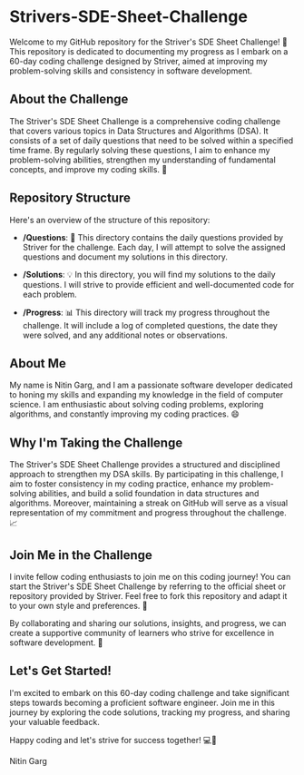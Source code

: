 # Strivers-SDE-Sheet-Challenge

Welcome to my GitHub repository for the Striver's SDE Sheet Challenge! 🚀 This repository is dedicated to documenting my progress as I embark on a 60-day coding challenge designed by Striver, aimed at improving my problem-solving skills and consistency in software development.

## About the Challenge

The Striver's SDE Sheet Challenge is a comprehensive coding challenge that covers various topics in Data Structures and Algorithms (DSA). It consists of a set of daily questions that need to be solved within a specified time frame. By regularly solving these questions, I aim to enhance my problem-solving abilities, strengthen my understanding of fundamental concepts, and improve my coding skills. 💪

## Repository Structure

Here's an overview of the structure of this repository:

- **/Questions**: 📝 This directory contains the daily questions provided by Striver for the challenge. Each day, I will attempt to solve the assigned questions and document my solutions in this directory.

- **/Solutions**: 💡 In this directory, you will find my solutions to the daily questions. I will strive to provide efficient and well-documented code for each problem.

- **/Progress**: 📊 This directory will track my progress throughout the challenge. It will include a log of completed questions, the date they were solved, and any additional notes or observations.

## About Me

My name is Nitin Garg, and I am a passionate software developer dedicated to honing my skills and expanding my knowledge in the field of computer science. I am enthusiastic about solving coding problems, exploring algorithms, and constantly improving my coding practices. 😄

## Why I'm Taking the Challenge

The Striver's SDE Sheet Challenge provides a structured and disciplined approach to strengthen my DSA skills. By participating in this challenge, I aim to foster consistency in my coding practice, enhance my problem-solving abilities, and build a solid foundation in data structures and algorithms. Moreover, maintaining a streak on GitHub will serve as a visual representation of my commitment and progress throughout the challenge. 📈

## Join Me in the Challenge

I invite fellow coding enthusiasts to join me on this coding journey! You can start the Striver's SDE Sheet Challenge by referring to the official sheet or repository provided by Striver. Feel free to fork this repository and adapt it to your own style and preferences. 🤝

By collaborating and sharing our solutions, insights, and progress, we can create a supportive community of learners who strive for excellence in software development. 👥

## Let's Get Started!

I'm excited to embark on this 60-day coding challenge and take significant steps towards becoming a proficient software engineer. Join me in this journey by exploring the code solutions, tracking my progress, and sharing your valuable feedback.

Happy coding and let's strive for success together! 💻🚀

Nitin Garg
